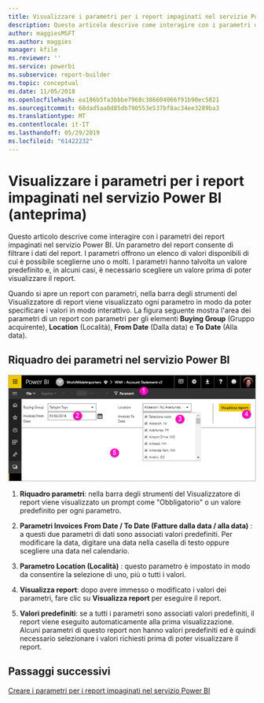 ```yaml
---
title: Visualizzare i parametri per i report impaginati nel servizio Power BI (anteprima)
description: Questo articolo descrive come interagire con i parametri dei report impaginati nel servizio Power BI.
author: maggiesMSFT
ms.author: maggies
manager: kfile
ms.reviewer: ''
ms.service: powerbi
ms.subservice: report-builder
ms.topic: conceptual
ms.date: 11/05/2018
ms.openlocfilehash: ea186b5fa3bbbe7968c386604066f91b90ec5821
ms.sourcegitcommit: 60dad5aa0d85db790553e537bf8ac34ee3289ba3
ms.translationtype: MT
ms.contentlocale: it-IT
ms.lasthandoff: 05/29/2019
ms.locfileid: "61422232"
---
```

# <a name="view-parameters-for-paginated-reports-in-the-power-bi-service-preview"></a>Visualizzare i parametri per i report impaginati nel servizio Power BI (anteprima)

Questo articolo descrive come interagire con i parametri dei report impaginati nel servizio Power BI.  Un parametro del report consente di filtrare i dati del report. I parametri offrono un elenco di valori disponibili di cui è possibile sceglierne uno o molti. I parametri hanno talvolta un valore predefinito e, in alcuni casi, è necessario scegliere un valore prima di poter visualizzare il report.  

Quando si apre un report con parametri, nella barra degli strumenti del Visualizzatore di report viene visualizzato ogni parametro in modo da poter specificare i valori in modo interattivo. La figura seguente mostra l'area dei parametri di un report con parametri per gli elementi **Buying Group** (Gruppo acquirente), **Location** (Località), **From Date** (Dalla data) e **To Date** (Alla data).  

## <a name="parameters-pane-in-the-power-bi-service"></a>Riquadro dei parametri nel servizio Power BI

![Visualizzare un report impaginato con parametri](media/paginated-reports-view-parameters/power-bi-paginated-view-parameters.png)
  
1.  **Riquadro parametri**: nella barra degli strumenti del Visualizzatore di report viene visualizzato un prompt come "Obbligatorio" o un valore predefinito per ogni parametro.    
  
2.  **Parametri Invoices From Date / To Date (Fatture dalla data / alla data)** : a questi due parametri di dati sono associati valori predefiniti. Per modificare la data, digitare una data nella casella di testo oppure scegliere una data nel calendario.  
  
3.  **Parametro Location (Località)** : questo parametro è impostato in modo da consentire la selezione di uno, più o tutti i valori. 
  
4.  **Visualizza report**: dopo avere immesso o modificato i valori dei parametri, fare clic su **Visualizza report** per eseguire il report. 

5. **Valori predefiniti**: se a tutti i parametri sono associati valori predefiniti, il report viene eseguito automaticamente alla prima visualizzazione. Alcuni parametri di questo report non hanno valori predefiniti ed è quindi necessario selezionare i valori richiesti prima di poter visualizzare il report.  

## <a name="next-steps"></a>Passaggi successivi

[Creare i parametri per i report impaginati nel servizio Power BI](paginated-reports-parameters.md)
